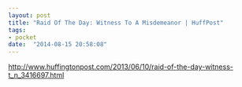```yaml
---
layout: post
title: "Raid Of The Day: Witness To A Misdemeanor | HuffPost"
tags:
- pocket
date:  "2014-08-15 20:58:08"
---
```


http://www.huffingtonpost.com/2013/06/10/raid-of-the-day-witness-t_n_3416697.html

